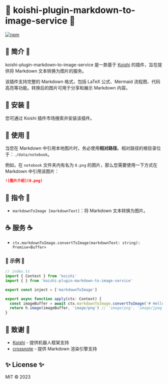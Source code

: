 # 💐 koishi-plugin-markdown-to-image-service 💐

[![npm](https://img.shields.io/npm/v/koishi-plugin-markdown-to-image-service?style=flat-square)](https://www.npmjs.com/package/koishi-plugin-markdown-to-image-service)

## 🎐 简介 🎐

koishi-plugin-markdown-to-image-service 是一款基于 [Koishi](https://koishi.chat/) 的插件，旨在提供将 Markdown 文本转换为图片的服务。

该插件支持完整的 Markdown 格式，包括 LaTeX 公式、Mermaid 流程图、代码高亮等功能。转换后的图片可用于分享和展示 Markdown 内容。

## 🎉 安装 🎉

您可通过 Koishi 插件市场搜索并安装该插件。

## 🌈 使用 🌈

当您在 Markdown 中引用本地图片时，务必使用**相对路径**。相对路径的根目录位于：`./data/notebook`。

例如，在 `notebook` 文件夹内有名为 `0.png` 的图片，那么您需要使用一下方式在 Markdown 中引用该图片：

```markdown
![图片介绍](0.png)
```

## 🌼 指令 🌼

- `markdownToImage [markdownText]`：将 Markdown 文本转换为图片。

## ☕ 服务 ☕

- `ctx.markdownToImage.convertToImage(markdownText: string): Promise<Buffer>`

### 🌰 示例 🌰

```typescript
// index.ts
import { Context } from 'koishi'
import { } from 'koishi-plugin-markdown-to-image-service'

export const inject = ['markdownToImage']

export async function apply(ctx: Context) {
  const imageBuffer = await ctx.markdownToImage.convertToImage('# Hello')
  return h.image(imageBuffer, 'image/png') // 'image/png', 'image/jpeg'
}
```

## 🍧 致谢 🍧

- [Koishi](https://koishi.chat/) - 提供机器人框架支持
- [crossnote](https://github.com/shd101wyy/crossnote) - 提供 Markdown 渲染引擎支持

## ✨ License ✨

MIT © 2023
